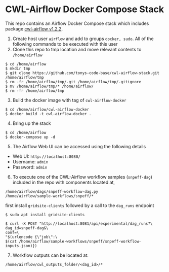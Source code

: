 # CWL-Airflow Docker Compose Stack

This repo contains an Airflow Docker Compose stack which includes package [cwl-airflow v1.2.2](https://pypi.org/project/cwl-airflow/).

1. Create host user `airflow` and add to groups `docker, sudo`. All of the following commands to be executed with this user
2. Clone this repo to tmp location and move relevant contents to `/home/airflow`

```
$ cd /home/airflow
$ mkdir tmp
$ git clone https://github.com/tonys-code-base/cwl-airflow-stack.git /home/airflow/tmp
$ rm -fr /home/airflow/tmp/.git /home/airflow/tmp/.gitignore
$ mv /home/airflow/tmp/* /home/airflow/
$ rm -fr /home/airflow/tmp
```

3. Build the docker image with tag of `cwl-airflow-docker`

```
$ cd /home/airflow/cwl-airflow-docker
$ docker build -t cwl-airflow-docker .
```

4. Bring up the stack

```
$ cd /home/airflow
$ docker-compose up -d
```

5. The Airflow Web UI can be accessed using the following details

* Web UI: `http://localhost:8080/`
* Username: `admin`
* Password: `admin`

6. To execute one of the CWL-Airflow workflow samples (`snpeff-dag`) included in the repo with components located at,

```
/home/airflow/dags/snpeff-workflow-dag.py
/home/airflow/sample-workflows/snpeff/*
```

first install `gridsite-clients` followed by a call to the `dag_runs` endpoint

```
$ sudo apt install gridsite-clients

$ curl -X POST "http://localhost:8081/api/experimental/dag_runs?\
dag_id=snpeff-dag&\
conf=\
"$(urlencode {\"job\":\
$(cat /home/airflow/sample-workflows/snpeff/snpeff-workflow-inputs.json)})
```

7. Workflow outputs can be located at:

```
/home/airflow/cwl_outputs_folder/<dag_id>/*
```